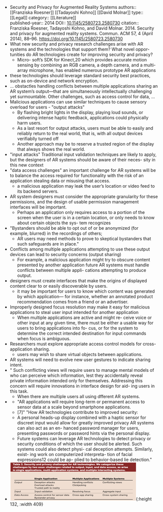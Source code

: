 - Security and Privacy for Augmented Reality Systems
  authors:: [[Franziska Roesner]] [[Tadayoshi Kohno]] [[David Molnar]]
  type:: [[Legal]] 
  category:: [[Literature]]  
  published-year:: 2014
  DOI:: [10.1145/2580723.2580730](https://doi.org/10.1145/2580723.2580730) 
  citation:: Franziska Roesner, Tadayoshi Kohno, and David Molnar. 2014. Security and privacy for augmented reality systems. Commun. ACM 57, 4 (April 2014), 88–96. https://doi.org/10.1145/2580723.2580730
- What new security and privacy research challenges arise with AR systems and the technologies that support them? What novel oppor- tunities do AR technologies create for improving security and privacy?
	- Micro- soft’s SDK for Kinect,20 which provides accurate motion sensing by combining an RGB camera, a depth camera, and a multi-array microphone, has enabled numerous prototype AR applications
- these technologies should leverage standard security best practices, such as on-device and network encryption.
- ... obstactles handling conflicts between multiple applications sharing an AR system’s output—that are simultaneously intellectually challenging yet surmountable. Other challenges, such as access control for data, ...
- Malicious applications can use similar techniques to cause sensory overload for users - "output attacks"
	- By flashing bright lights in the display, playing loud sounds, or delivering intense haptic feedback, applications could physically harm users.
	- As a last resort for output attacks, users must be able to easily and reliably return to the real world, that is, with all output devices verifiablly turned off
	- Another approach may be to reserve a trusted region of the display that always shows the real world.
- "input attacks" Traditional input validation techniques are likely to apply, but the designers of AR systems should be aware of their neces- sity in this new context
- "data access challenges" an important challenge for AR systems will be to balance the access required for functionality with the risk of an application stealing data or misusing that access.
	- a malicious application may leak the user’s location or video feed to its backend servers.
- AR system designers must consider the appropriate granularity for these permissions, and the design of usable permission management interfaces will be important.
	- Perhaps an application only requires access to a portion of the screen when the user is in a certain location, or only needs to know about certain objects the sys- tem recognizes
- "Bystanders should be able to opt out of or be anonymized (for example, blurred) in the recordings of others;
	- AR users may need methods to prove to skeptical bystanders that such safeguards are in place."
- Conflicts among multiple applications attempting to use these output devices can lead to security concerns (output sharing)
	- For example, a malicious application might try to obscure content presented by another application
	  future AR systems must handle conflicts between multiple appli- cations attempting to produce output.
- designers must create interfaces that make the origins of displayed content clear to or easily discoverable by users.
	- it may be important for users to know which content was generated by which application— for instance, whether an annotated product recommendation comes from a friend or an advertiser.
- Improperly designed focus resolution may make it easy for malicious applications to steal user input intended for another application
	- When multiple applications are active and might re- ceive voice or other input at any given time, there must be either a usable way for users to bring applications into fo- cus, or for the system to determine the correct intended destination for input commands when focus is ambiguous.
- Researchers must explore appropriate access control models for cross-application sharing.
	- users may wish to share virtual objects between applications.
- AR systems will need to evolve new user gestures to indicate sharing intent.
- " Such conflicting views will require users to manage mental models of who can perceive which information, lest they accidentally reveal private information intended only for themselves.
  Addressing this concern will require innovations in interface design for aid- ing users in this task.
	- When there are multiple users all using dfferent AR systems.
-
	- "AR applications will require long-term or permanent access to sensor data at a scale beyond smartphone applications.
	- [7]"
	  "How AR technologies contribute to improved security:
	- A personal heads-up display combined with a haptic sensor for discreet input would allow for greatly improved privacy
	  AR systems can also act as an en- hanced password manager for users, presenting passwords or password hints via the personal display.
	- Future systems can leverage AR technologies to detect privacy or security conditions of which the user should be alerted.
	  Such systems could also detect physi- cal deception attempts.
	  Similarly, exist- ing work on computerized interpreta- tion of facial expressions12 could be ap- plied to behavior-based lie detection."
- ![image.png](../assets/image_1670546298755_0.png){:height 132, :width 409}